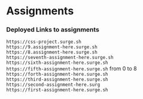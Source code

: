# Assignments
### Deployed Links to assignments

`https://css-project.surge.sh`  
`https://9.assignment-here.surge.sh`  
`https://8.assignment-here.surge.sh`  
`https://seventh-assignment-here.surge.sh`  
`https://sixth-assignment-here.surge.sh`  
`https://fifth-assignment-here.surge.sh` from 0 to 8  
`https://forth-assignment-here.surge.sh`  
`https://third-assignment-here.surge.sh`  
`https://second-assignment-here.surg`  
`https://first-assignment-here.surge.sh`  
